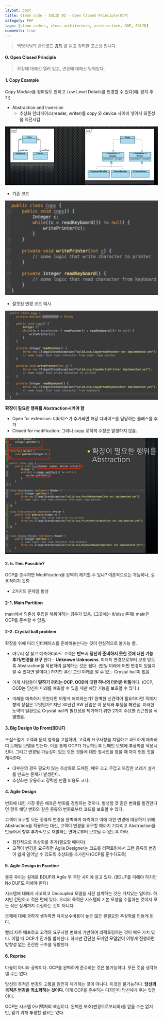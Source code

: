 ```yaml
---
layout: post
title: Clean code - SOLID 02 - Open Closed Principle(OCP)
category: PHP
tags: [clean coders, clean architecture, architecture, OOP, SOLID]
comments: true
---
```


> 백명석님의 클린코드 [강의](https://www.youtube.com/playlist?list=PLuLb6MC4SOvXCRePHrb4e-EYadjZ9KHyH) 를 듣고 정리한 포스팅 입니다.



#### 0. Open Closed Principle

> 확장에 대해선 열려 있고, 변경에 대해선 닫혀있다. 



#### 1. Copy Example

Copy Module을 컴파일도 안하고 Low Level Details를 변경할 수 있다(예. 장치 추가)

- Abstraction and Inversion
  - 추상화 인터페이스(reader, writer)를 copy 와 device 사이에 넣어서 의존성을 역전시킴

<img src="/assets/php/ocp1.png" style="zoom:50%;" />

- 기존 코드

<img src="/assets/php/ocp2.png" style="zoom:50%;" />

- 잘못된 변경 코드 예시

<img src="/assets/php/ocp3.png" style="zoom:50%;" />

**확장이 필요한 행위를 Abstraction시켜야 함**

- Open for extension: 디바이스가 추가되면 해당 디바이스를 담당하는 클래스를 추가
- Closed for modification: 그러나 copy 로직의 수정은 발생하지 않음.

<img src="/assets/php/ocp4.png" style="zoom:50%;" />



#### 2. Is This Possible?

OCP를 준수하면 Modification을 완벽히 제거할 수 있나? 이론적으로는 가능하나, 실용적이지 못함 

- 2가지의 문제점 발생



#### 2-1. Main Partition

main에서 의존성 주입을 해줘야하는 경우가 있음. (그곳에는 if/else 존재) main은 OCP를 준수할 수 없음.



#### 2-2. Crystal ball problem

확장을 위해 미리 인터페이스를 준비해놓는다는 것이 현실적으로 불가능 함. 

- 아무리 잘 찾고 예측하더라도 고객은 **반드시 당신이 준비하지 못한 것에 대한 기능 추가/변경을 요구** 한다 - **Unknown Unknowns**. 미래의 변경으로부터 보호 받도록 Abstraction을 적용하여 설계하는 것은 쉽다. (만일 미래에 어떤 변경이 있을지 알 수 있다면 말이다.) 하지만 우린 그런 미래를 알 수 있는 Crystal ball이 없음.

- 이게 사람들이 **말하기 꺼리는 OCP, OOD에 대한 하나의 더러운 비밀**이다. (OCP, OOD는 당신이 미래를 예측할 수 있을 때만 해당 기능을 보호할 수 있다.)
- 미래를 예측하지 못한다면 어떻게 해야하는가? 완벽한 선견력이 필요하다면 객체지향의 장점은 무엇인가? 지난 30년간 SW 산업은 이 문제와 투쟁을 해왔음. 이러한 노력의 일환으로 Crystal ball의 필요성을 제거하기 위한 2가지 주요한 접근법을 식별했음.



#### 3. Big Design Up Front(BDUF)

조심스럽게 고객과 문제 영역을 고찰하며, 고객의 요구사항을 치밀하고 과도하게 예측하여 도메일 모델을 만든다. 이를 통해 OCP가 가능하도록 도메인 모델에 추상화를 적용시킨다. 그리고 변경될 가능성이 있는 모든 것들에 대한 청사진을 얻을 때 까지 헛된 짓을 계속한다.

- 대부분의 경우 필요치 않는 추상화로 도배된, 매우 크고 무겁고 복잡한 쓰레기 설계를 만드는 문제가 발생한다.
- 추상화는 유용하고 강력한 만큼 비용도 크다.



#### 4. Agile Design

변화에 대한 가장 좋은 예측은 변화를 경험하는 것이다. 발생할 것 같은 변화를 발견한다면 향후 해당 변화와 같은 종류의 변화로부터 코드를 보호할 수 있다.

고객이 요구할 모든 종류의 변경을 완벽하게 예측하고 이에 대한 변경에 대응하기 위해 Abstraction을 적용하는 대신, 고객이 변경을 요구할 때까지 기다리고 Abstraction을 만들어서 향후 추가적으로 재발하는 변화로부터 보호될 수 있도록 하라.

- 점진적으로 추상화를 추가(필요할 때마다)
- 고객이 변경을 요구하면 Agile Designer는 코드를 리팩토링해서 그런 종류의 변경이 쉽게 일어날 수 있도록 추상화를 추가한다(OCP를 준수하도록)



#### 5. Agile Design in Practice

물론 우리는 실제로 BDUF와 Agile 두 극단 사이에 살고 있다.  (BDUF를 피해야 하지만 No DUF도 피해야 한다)

시스템에 대해서 사고하고 Decoupled 모델을 사전 설계하는 것은 가치있는 일이다. 하지만 간단하고 적은 면에 있다. 우리의 목적은 시스템의 기본 모양을 수립하는 것이지 모든 작은 상세까지 수립하는 것이 아니다.

문제에 대해 과하게 생각하면 유지보수비용이 높은 많은 불필요한 추상화를 만들게 된다.

빨리 자주 배포하고 고객의 요구사항 변화에 기반하여 리팩토링하는 것이 매우 가치 있다. 이럴 때 OCP가 진가를 발휘한다. 하지만 간단한 도메인 모델없이 이렇게 진행하면 방향성 없는 혼란한 구조를 유발한다.



#### 6. Reprise

마술이 아니라 공학이다. OCP를 완벽하게 준수하는 것은 불가능하다. 모든 것을 생각해 낼 수는 없다. 

당신의 목적은 변경의 고통을 완전히 제거하는 것이 아니다. 이것은 불가능하다. **당신의 목적은 변경을 최소화하는 것이다**. 이게 OCP를 준수하는 디자인이 당신에게 주는 잇점이다.

OCP는 시스템 아키텍처의 핵심이다. 완벽한 보호(변경으로부터의)를 얻을 수는 없지만, 얻기 위해 투쟁할 필요는 있다.



 

